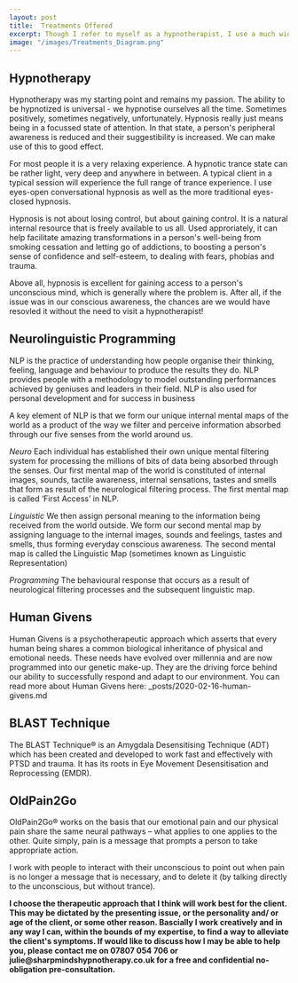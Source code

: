 ```yaml
---
layout: post
title:  Treatments Offered
excerpt: Though I refer to myself as a hypnotherapist, I use a much wider set of therapeutic interventions than just hypnosis. All the treatments I use in my practice are natural, non-invasive and use no medications. They simply rely upon the fact that the mind and body are connected, and the unconscious mind knows intuitively how to heal the body.  
image: "/images/Treatments_Diagram.png"
---
```

## Hypnotherapy
Hypnotherapy was my starting point and remains my passion. The ability to be hypnotized is universal - we hypnotise ourselves all the time. Sometimes positively, sometimes negatively, unfortunately. Hypnosis really just means being in a focussed state of attention. In that state, a person's peripheral awareness is reduced and their suggestibility is increased. We can make use of this to good effect.

For most people it is a very relaxing experience. A hypnotic trance state can be rather light, very deep and anywhere in between. A typical client in a typical session will experience the full range of trance experience. I use eyes-open conversational hypnosis as well as the more traditional eyes-closed hypnosis.

Hypnosis is not about losing control, but about gaining control. It is a natural internal resource that is freely available to us all. Used approriately, it can help facilitate amazing transformations in a person's well-being from smoking cessation and letting go of addictions, to boosting a person's sense of confidence and self-esteem, to dealing with fears, phobias and trauma. 

Above all, hypnosis is excellent for gaining access to a person's unconscious mind, which is generally where the problem is. After all, if the issue was in our conscious awareness, the chances are we would have resovled it without the need to visit a hypnotherapist!  

## Neurolinguistic Programming
NLP is the practice of understanding how people organise their thinking, feeling, language and behaviour to produce the results they do. NLP provides people with a methodology to model outstanding performances achieved by geniuses and leaders in their field. NLP is also used for personal development and for success in business

A key element of NLP is that we form our unique internal mental maps of the world as a product of the way we filter and perceive information absorbed through our five senses from the world around us.

*Neuro*
Each individual has established their own unique mental filtering system for processing the millions of bits of data being absorbed through the senses. Our first mental map of the world is constituted of internal images, sounds, tactile awareness, internal sensations, tastes and smells that form as result of the neurological filtering process. The first mental map is called ‘First Access’ in NLP.

*Linguistic*
We then assign personal meaning to the information being received from the world outside. We form our second mental map by assigning language to the internal images, sounds and feelings, tastes and smells, thus forming everyday conscious awareness. The second mental map is called the Linguistic Map (sometimes known as Linguistic Representation)

*Programming*
The behavioural response that occurs as a result of neurological filtering processes and the subsequent linguistic map.

## Human Givens
Human Givens is a psychotherapeutic approach which asserts that every human being shares a common biological inheritance of physical and emotional needs. These needs have evolved over millennia and are now programmed into our genetic make-up. They are the driving force behind our ability to successfully respond and adapt to our environment. You can read more about Human Givens here: _posts/2020-02-16-human-givens.md

## BLAST Technique
The BLAST Technique® is an Amygdala Desensitising Technique (ADT) which has been created and developed to work fast and effectively with PTSD and trauma. It has its roots in Eye Movement Desensitisation and Reprocessing (EMDR).

## OldPain2Go
OldPain2Go® works on the basis that our emotional pain and our physical pain share the same neural pathways – what applies to one applies to the other. Quite simply, pain is a message that prompts a person to take appropriate action. 

I work with people to interact with their unconscious to point out when pain is no longer a message that is necessary, and to delete it (by talking directly to the unconscious, but without trance).

<div class="box">
  <p><b>
I choose the therapeutic approach that I think will work best for the client. This may be dictated by the presenting issue, or the personality and/ or age of the client, or some other reason. Bascially I work creatively and in any way I can, within the bounds of my expertise, to find a way to alleviate the client's symptoms. If would like to discuss how I may be able to help you, please contact me on 07807 054 706 or julie@sharpmindshypnotherapy.co.uk for a free and confidential no-obligation pre-consultation.
</b></p>
</div>
